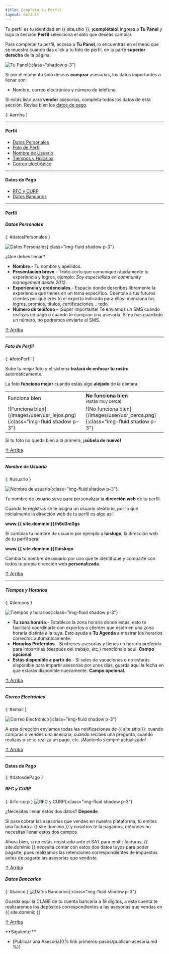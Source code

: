 ```yaml
---
title: Completa tu Perfil
layout: default
---
```

Tu perfil es tu identidad en {{ site.sitio }}, **¡complétalo!** Ingresa a **Tu Panel** y bajo la sección **Perfil** selecciona el dato que deseas cambiar.

Para completar tu perfil, accesa a **Tu Panel**, lo encuentras en el menú que se muestra cuando das click a tu foto de perfil, en la parte **superior derecha** de la página.

![Tu Panel](/images/tu_panel.png){:class="shadow p-3"}

Si por el momento solo deseas  **comprar**  asesorías, los datos importantes a llenar son:

- Nombre, correo electrónico y número de teléfono.

Si estás listo para  **vender**  asesorías, completa todos los datos de esta sección. Revisa bien los [datos de pago](#datosdePago).

{: #arriba }
***
#### Perfil

 - [Datos Personales](#datosPersonales)
 - [Foto de Perfil](#fotoPerfil)
 - [Nombre de Usuario](#usuario)
 - [Tiempos y Horarios](#tiempos)
 - [Correo electrónico](#email)

***

#### Datos de Pago

 - [RFC y CURP](#rfc-curp)
 - [Datos Bancarios](#banco)
 
 ***

#### Perfil

##### Datos Personales
{: #datosPersonales }

![Datos Personales](/images/user/usr_datos_personales.png){:class="img-fluid shadow p-3"}

¿Qué debes llenar?

-   **Nombre**.- Tu nombre y apellidos.
-   **Presentacion breve**.- Texto corto que comunique rápidamente tu experiencia y logros, ejemplo:  _Soy especialista en community management desde 2012_.
-   **Experiencia y credenciales**.- Espacio donde describes libremente la experiencia que tienes en un tema específico. Cuéntale a tus futuros clientes por qué eres tú el experto indicado para ellos: menciona tus logros, premios, títulos, certificaciones... todo.
-   **Número de teléfono**.- ¡Súper importante! Te enviamos un SMS cuando realizas un pago o cuando te compran una asesoría. Si no has guardado un número, no podremos enviarte el SMS.

[↑ Arriba](#arriba)

***
##### Foto de Perfil
{: #fotoPerfil }

Sube tu mejor foto y el sistema **tratará de enfocar tu rostro** automáticamente.

La foto  **funciona mejor**  cuando estás algo  **alejado**  de la cámara:

<table class='table table-borderless'>
  <tbody>
    <tr>
      <td class='text-center'>Funciona bien</td>
      <td class='text-center'><strong>No funciona bien</strong><br>
      <small>(estás muy cerca)</small>
      </td>
    </tr>
    <tr>
      <td class='text-center' markdown='span'>![Funciona bien](/images/user/usr_lejos.png){:class="img-fluid shadow p-3"}</td>
      <td class='text-center' markdown='span'>![No funciona bien](/images/user/usr_cerca.png){:class="img-fluid shadow p-3"}</td>
    </tr>
  </tbody>
</table>

Si tu foto no queda bien a la primera, **¡súbela de nuevo!**

[↑ Arriba](#arriba)

***
##### Nombre de Usuario
{: #usuario }

![Nombre de usuario](/images/user/usr_nombre_usuario.png){:class="img-fluid shadow p-3"}

Tu nombre de usuario sirve para personalizar la **dirección web** de tu perfil.

Cuando te registras se te asigna un usuario aleatorio, por lo que inicialmente la dirección web de tu perfil es algo así:

**www.{{ site.dominio }}/h6d3m0gs**

Si cambias tu nombre de usuario por ejemplo a **luislugo**, la dirección web de tu perfil será:

**www.{{ site.dominio }}/luislugo**

Cambia tu nombre de usuario por uno que te identifique y comparte con todos tu propia dirección web **personalizada**.

[↑ Arriba](#arriba)

***
##### Tiempos y Horarios
{: #tiempos }

![Tiempos y horarios](/images/user/usr_tiempos.png){:class="img-fluid shadow p-3"}

- **Tu zona horaria**.- Establece la zona horaria donde estás, esto te facilitará coordinarte con expertos o clientes que estén en una zona horaria distinta a la tuya.
Esto ayuda a **Tu Agenda** a mostrar los horarios correctos automáticamente.
- **Horarios Preferidos**.- Si ofreces asesorías y tienes un horario preferido para impartirlas (después del trabajo, etc.) menciónalo aquí. **Campo opcional**.
- **Estás disponible a partir de**.- Si sales de vacaciones o no estarás disponible para impartir asesorías por unos días, 
guarda aquí la fecha en que estarás disponible nuevamente. **Campo opcional**.

[↑ Arriba](#arriba)

***
##### Correo Electrónico
{: #email }

![Correo Electrónico](/images/user/usr_correo.png){:class="img-fluid shadow p-3"}

A esta dirección enviamos todas las notificaciones de {{ site.sitio }}: cuando compras o vendes una asesoría,
cuando recibes una pregunta, cuando realizas o se te realiza un pago, etc. ¡Mantenlo siempre actualizado!

[↑ Arriba](#arriba)

***
#### Datos de Pago
{: #datosdePago }

##### RFC y CURP
{: #rfc-curp }
![RFC y CURP](/images/user/usr_rfc_curp.png){:class="img-fluid shadow p-3"}

¿Necesitas llenar estos dos datos? **Depende**.

Si para cobrar las asesorías que vendes en nuestra plataforma, tú emites una factura a {{ site.dominio }} y nosotros te la pagamos, entonces no necesitas llenar estos dos campos.

Ahora bien, si no estás registrado ante el SAT para emitir facturas, {{ site.dominio }} necesita contar con estos dos datos tuyos para poder pagarte, pues realizamos las retenciones correspondientes de impuestos antes de pagarte las asesorías que vendiste.

[↑ Arriba](#arriba)

##### Datos Bancarios
{: #banco }
![Datos Bancarios](/images/user/usr_clabe.png){:class="img-fluid shadow p-3"}

Guarda aquí la CLABE de tu cuenta bancaria a 18 dígitos, a esta cuenta te realizaremos los depósitos correspondientes a las asesorías que vendas en {{ site.dominio }}

[↑ Arriba](#arriba)

<div class="py-4" markdown="1">
**Siguiente:**

- [Publicar una Asesoría]({% link primeros-pasos/publicar-asesoria.md %})
</div>
